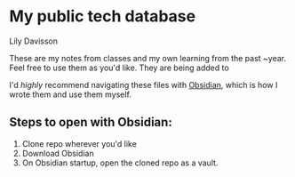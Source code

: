 # My public tech database
Lily Davisson

These are my notes from classes and my own learning from the past ~year. Feel free to use them as you'd like. They are being added to 

I'd *highly* recommend navigating these files with [Obsidian](https://obsidian.md/), which is how I wrote them and use them myself.

## Steps to open with Obsidian:
1. Clone repo wherever you'd like
2. Download Obsidian
3. On Obsidian startup, open the cloned repo as a vault.